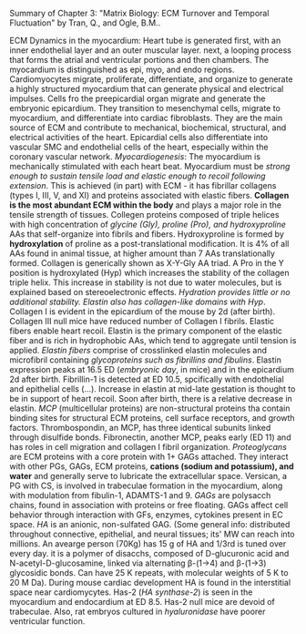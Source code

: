 Summary of Chapter 3: "Matrix Biology: ECM Turnover and Temporal Fluctuation" by Tran, Q., and Ogle, B.M.. 

ECM Dynamics in the myocardium: Heart tube is generated first, with an inner endothelial layer and an outer muscular layer. next, a looping process that forms the atrial and ventricular portions and then chambers. The myocardium is distinguished as epi, myo, and endo regions. Cardiomyocytes migrate, proliferate, differentiate, and organize to generate a highly structured myocardium that can generate physical and electrical impulses. Cells fro the preepicardial organ migrate and generate the embryonic epicardium. They transition to mesenchymal cells, migrate to myocardium, and differentiate into cardiac fibroblasts. They are the main source of ECM and contribute to mechanical, biochemical, structural, and electrical activities of the heart. Epicardial cells also differentiate into vascular SMC and endothelial cells of the heart, especially within the coronary vascular network. *Myocardiogenesis*: The myocardium is mechanically stimulated with each heart beat. Myocardium must be *strong enough to sustain tensile load and elastic enough to recoil following extension*. This is achieved (in part) with ECM - it has fibrillar collagens (types I, III, V, and XI) and proteins associated with elastic fibers. **Collagen is the most abundant ECM within the body** and plays a major role in the tensile strength of tissues. Collegen proteins composed of triple helices with high concentration of *glycine (Gly), proline (Pro), and hydroxyproline* AAs that self-organize into fibrils and fibers. Hydroxyproline is formed by **hydroxylation** of proline as a post-translational modification. It is 4% of all AAs found in animal tissue, at higher amount than 7 AAs translationally formed. Collagen is generically shown as X-Y-Gly AA triad. A Pro in the Y position is hydroxylated (Hyp) which increases the stability of the collagen triple helix. This increase in stability is not due to water molecules, but is explained based on stereoelectronic effects. *Hydration provides little or no additional stability. Elastin also has collagen-like domains with Hyp*.  Collagen I is evident in the epicardium of the mouse by 2d (after birth). Collagen III null mice have reduced number of Collagen I fibrils. Elastic fibers enable heart recoil. Elastin is the primary component of the elastic fiber and is rich in hydrophobic AAs, which tend to aggregate until tension is applied. *Elastin fibers* comprise of crosslinked elastin molecules and microfibril containing *glycoproteins such as fibrillins and fibulins*. Elastin expression peaks at 16.5 ED (*embryonic day*, in mice) and in the epicardium 2d after birth. Fibrillin-1 is detected at ED 10.5, spcifically with endothelial and epithelial cells (...). Increase in elastin at mid-late gestation is thought to be in support of heart recoil. Soon after birth, there is a relative decrease in elastin. *MCP* (multicellular proteins) are non-structural proteins tha contain binding sites for structural ECM proteins, cell surface receptors, and growth factors. Thrombospondin, an MCP, has three identical subunits linked through disulfide bonds. Fibronectin, another MCP, peaks early (ED 11) and has roles in cell migration and collagen I fibril organization. *Proteoglycans* are ECM proteins with a core protein with 1+ GAGs attached. They interact with other PGs, GAGs, ECM proteins, **cations (sodium and potassium), and water** and generally serve to lubricate the extracellular space. Versican, a PG with CS, is involved in trabeculae formation in the myocardium, along with modulation from fibulin-1, ADAMTS-1 and 9. *GAGs* are polysacch chains, found in association with proteins or free floating. GAGs affect cell behavior through interaction with GFs, enzymes, cytokines present in EC space. *HA* is an anionic, non-sulfated GAG. (Some general info:  distributed throughout connective, epithelial, and neural tissues; its' MW can reach into millions. An avearge person (70Kg) has 15 g of HA and 1/3rd is tuned over every day. it is a polymer of disacchs, composed of D-glucuronic acid and N-acetyl-D-glucosamine, linked via alternating β-(1→4) and β-(1→3) glycosidic bonds. Can have 25 K repeats, with molecular weights of 5 K to 20 M Da). During mouse cardiac development HA is found in the interstitial space near cardiomycytes. Has-2 (*HA synthase-2*) is seen in the myocardium and endocardium at ED 8.5. Has-2 null mice are devoid of trabeculae. Also, rat embryos cultured in *hyaluronidase* have poorer ventricular function. 

